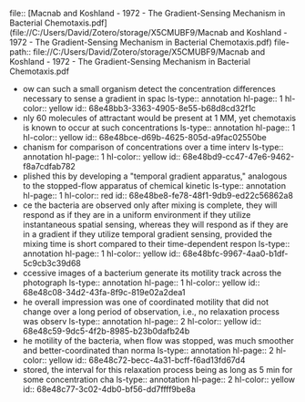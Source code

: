 file:: [Macnab and Koshland - 1972 - The Gradient-Sensing Mechanism in Bacterial Chemotaxis.pdf](file://C:/Users/David/Zotero/storage/X5CMUBF9/Macnab and Koshland - 1972 - The Gradient-Sensing Mechanism in Bacterial Chemotaxis.pdf)
file-path:: file://C:/Users/David/Zotero/storage/X5CMUBF9/Macnab and Koshland - 1972 - The Gradient-Sensing Mechanism in Bacterial Chemotaxis.pdf

- ow can such a small organism detect the concentration differences necessary to sense a gradient in spac
  ls-type:: annotation
  hl-page:: 1
  hl-color:: yellow
  id:: 68e48bb3-3363-4905-8e55-b68d8cd32f1c
- nly 60 molecules of attractant would be present at 1 MM, yet chemotaxis is known to occur at such concentrations
  ls-type:: annotation
  hl-page:: 1
  hl-color:: yellow
  id:: 68e48bce-d69b-4625-805d-a9fac02550be
- chanism for comparison of concentrations over a time interv
  ls-type:: annotation
  hl-page:: 1
  hl-color:: yellow
  id:: 68e48bd9-cc47-47e6-9462-f8a7cdfab782
- plished this by developing a "temporal gradient apparatus," analogous to the stopped-flow apparatus of chemical kinetic
  ls-type:: annotation
  hl-page:: 1
  hl-color:: red
  id:: 68e48be8-fe78-48f1-9db9-ed22c56862a8
- ce the bacteria are observed only after mixing is complete, they will respond as if they are in a uniform environment if they utilize instantaneous spatial sensing, whereas they will respond as if they are in a gradient if they utilize temporal gradient sensing, provided the mixing time is short compared to their time-dependent respon
  ls-type:: annotation
  hl-page:: 1
  hl-color:: yellow
  id:: 68e48bfc-9967-4aa0-b1df-5c9cb3c39d68
- ccessive images of a bacterium generate its motility track across the photograph
  ls-type:: annotation
  hl-page:: 1
  hl-color:: yellow
  id:: 68e48c08-34d2-43fa-8f9c-819e02a2dea1
- he overall impression was one of coordinated motility that did not change over a long period of observation, i.e., no relaxation process was observ
  ls-type:: annotation
  hl-page:: 2
  hl-color:: yellow
  id:: 68e48c59-9dc5-4f2b-8985-b23b0dafb24b
- he motility of the bacteria, when flow was stopped, was much smoother and better-coordinated than norma
  ls-type:: annotation
  hl-page:: 2
  hl-color:: yellow
  id:: 68e48c72-becc-4a31-bcff-f6ad13fd67d4
- stored, the interval for this relaxation process being as long as 5 min for some concentration cha
  ls-type:: annotation
  hl-page:: 2
  hl-color:: yellow
  id:: 68e48c77-3c02-4db0-bf56-dd7ffff9be8a